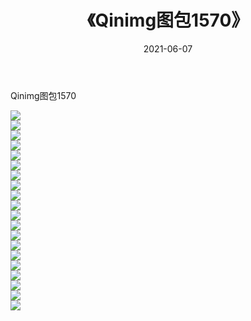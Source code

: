﻿---
layout: post
title:  《Qinimg图包1570》
date:   2021-06-07
img: http://imgx.orgx.ga/Qinimg图包/Qinimg图包1570/000.jpg
categories: [美女, 清纯, 唯美]
---

Qinimg图包1570

 ![](http://imgx.orgx.ga/Qinimg图包/Qinimg图包1570/001.jpg) <br>![](http://imgx.orgx.ga/Qinimg图包/Qinimg图包1570/002.jpg) <br>![](http://imgx.orgx.ga/Qinimg图包/Qinimg图包1570/003.jpg) <br>![](http://imgx.orgx.ga/Qinimg图包/Qinimg图包1570/004.jpg) <br>![](http://imgx.orgx.ga/Qinimg图包/Qinimg图包1570/005.jpg) <br>![](http://imgx.orgx.ga/Qinimg图包/Qinimg图包1570/006.jpg) <br>![](http://imgx.orgx.ga/Qinimg图包/Qinimg图包1570/007.jpg) <br>![](http://imgx.orgx.ga/Qinimg图包/Qinimg图包1570/008.jpg) <br>![](http://imgx.orgx.ga/Qinimg图包/Qinimg图包1570/009.jpg) <br>![](http://imgx.orgx.ga/Qinimg图包/Qinimg图包1570/010.jpg) <br>![](http://imgx.orgx.ga/Qinimg图包/Qinimg图包1570/011.jpg) <br>![](http://imgx.orgx.ga/Qinimg图包/Qinimg图包1570/012.jpg) <br>![](http://imgx.orgx.ga/Qinimg图包/Qinimg图包1570/013.jpg) <br>![](http://imgx.orgx.ga/Qinimg图包/Qinimg图包1570/014.jpg) <br>![](http://imgx.orgx.ga/Qinimg图包/Qinimg图包1570/015.jpg) <br>![](http://imgx.orgx.ga/Qinimg图包/Qinimg图包1570/016.jpg) <br>![](http://imgx.orgx.ga/Qinimg图包/Qinimg图包1570/017.jpg) <br>![](http://imgx.orgx.ga/Qinimg图包/Qinimg图包1570/018.jpg) <br>![](http://imgx.orgx.ga/Qinimg图包/Qinimg图包1570/019.jpg) <br>![](http://imgx.orgx.ga/Qinimg图包/Qinimg图包1570/020.jpg) <br>